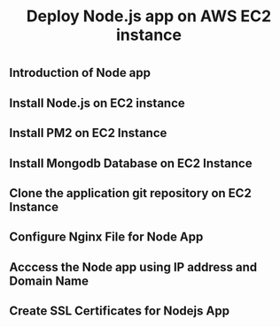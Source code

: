 ## <h1 align=center> Deploy Node.js app on AWS EC2 instance <h1>



## Introduction of Node app

## Install Node.js on EC2 instance

## Install PM2 on EC2 Instance

## Install Mongodb Database on EC2 Instance

## Clone the application git repository on EC2 Instance

## Configure Nginx File for Node App

## Acccess the Node app using IP address and Domain Name

## Create SSL Certificates for Nodejs App

